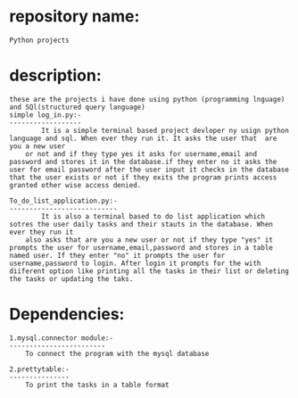 # repository name:
    Python projects

# description:
    these are the projects i have done using python (programming lnguage) and SQl(structured query language)
    simple log_in.py:-
    ------------------
            It is a simple terminal based project devloper ny usign python language and sql. When ever they run it. It asks the user that  are you a new user 
        or not and if they type yes it asks for username,email and password and stores it in the database.if they enter no it asks the user for email password after the user input it checks in the database that the user exists or not if they exits the program prints access granted other wise access denied.

    To_do_list_application.py:-
    ---------------------------
            It is also a terminal based to do list application which sotres the user daily tasks and their stauts in the database. When ever they run it 
        also asks that are you a new user or not if they type "yes" it prompts the user for username,email,password and stores in a table named user. If they enter "no" it prompts the user for username,password to login. After login it prompts for the with diiferent option like printing all the tasks in their list or deleting the tasks or updating the taks.

# Dependencies:
    1.mysql.connector module:-
    ------------------------
        To connect the program with the mysql database

    2.prettytable:-
    ---------------
        To print the tasks in a table format
